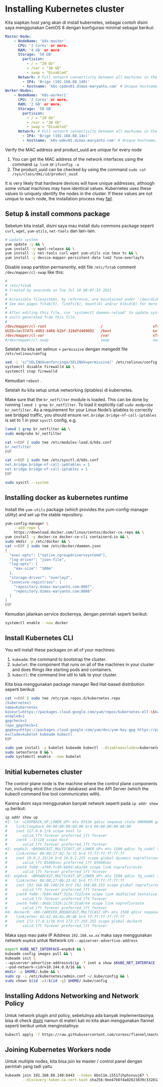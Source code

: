 # Installing Kubernetes cluster

Kita siapkan host yang akan di install kubernetes, sebagai contoh disini saya menggunakan CentOS 8 dengan konfigurasi minimal sebagai berikut:

```yaml
Master-Node:
    - NodeName: 'k8s-master'
      CPU: '2 Cores' or more.
      RAM: '4 GB' or more
      Storage: '50 GB'
        partision: 
          - / = "20 Gb"
          - /var = "30 Gb"
          - swap = "Disabled"
      Network: # Full network connectivity between all machines in the cluster (public or private network is fine).
        - IP4: 'Brige (192.168.88.140)'
        - hostname: 'k8s-cpdev01.dimas-maryanto.com' # Unique hostname, MAC address, and product_uuid for every node.
Worker-Nodes: 
    - NodeName: 'k8s-worker1'
      CPU: '2 Cores' or more.
      RAM: '2 GB' or more.
      Storage: '50 GB'
        partision:
          - / = "20 Gb"
          - /var = "30 Gb"
          - swap = "Disabled"
      Network: # Full network connectivity between all machines in the cluster (public or private network is fine).
        - IP4: 'Brige (192.168.88.14x)'
        - hostname: 'k8s-wdev01.dimas-maryanto.com' # Unique hostname, MAC address, and product_uuid for every node.
```

Verify the MAC address and product_uuid are unique for every node

1. You can get the MAC address of the network interfaces using the command `ip link` or `ifconfig -a`
2. The product_uuid can be checked by using the command `sudo cat /sys/class/dmi/id/product_uuid`

It is very likely that hardware devices will have unique addresses, although some virtual machines may have identical values. Kubernetes uses these values to uniquely identify the nodes in the cluster. If these values are not unique to each node, the installation process may [fail](https://github.com/kubernetes/kubeadm/issues/31).

## Setup & install commons package

Sebelum kita install, disini saya mau install dulu commons package seperti `curl`, `wget`, `yum-utils`, `net-tools` dan lain-lain.

```bash
# update system
yum update -y && \
yum install -y epel-release && \
yum install -y net-tools curl wget yum-utils vim tmux tc && \
yum install -y device-mapper-persistent-data lvm2 fuse-overlayfs
```

Disable swap partition permanently, edit file `/etc/fstab` comment `/dev/mapper/cl-swap` like this:

```conf
#
# /etc/fstab
# Created by anaconda on Tue Jul 20 08:07:33 2021
#
# Accessible filesystems, by reference, are maintained under '/dev/disk/'.
# See man pages fstab(5), findfs(8), mount(8) and/or blkid(8) for more info.
#
# After editing this file, run 'systemctl daemon-reload' to update systemd
# units generated from this file.
#
/dev/mapper/cl-root                         /                       xfs     defaults        0 0
UUID=4ec37475-d403-4466-b2bf-318dfd409092   /boot                   ext4    defaults        1 2
/dev/mapper/cl-var                          /var                    xfs     defaults        0 0
#/dev/mapper/cl-swap                        swap                    swap    defaults        0 0
```

Setelah itu kita set selinux = `permissive` dengan mengedit file `/etc/selinux/config` 

```bash
sed -i 's/^SELINUX=enforcing$/SELINUX=permissive/' /etc/selinux/config && \
systemctl disable firewalld && \
systemctl stop firewalld
```

Kemudian `reboot` . 

Setelah itu kita setup untuk networking (iptables) di kubernetes.

Make sure that the `br_netfilter` module is loaded. This can be done by running `lsmod | grep br_netfilter`. To load it explicitly call `sudo modprobe br_netfilter`.
As a requirement for your Linux Node’s iptables to correctly see bridged traffic, you should ensure `net.bridge.bridge-nf-call-iptables` is set to 1 in your `sysctl` config, e.g.

```bash
lsmod | grep br_netfilter && \
sudo modprobe br_netfilter

cat <<EOF | sudo tee /etc/modules-load.d/k8s.conf
br_netfilter
EOF

cat <<EOF | sudo tee /etc/sysctl.d/k8s.conf
net.bridge.bridge-nf-call-ip6tables = 1
net.bridge.bridge-nf-call-iptables = 1
EOF

sudo sysctl --system
```

## Installing docker as kubernetes runtime

Install the `yum-utils` package (which provides the yum-config-manager utility) and set up the stable repository.

```bash
yum-config-manager \
    --add-repo \
    https://download.docker.com/linux/centos/docker-ce.repo && \
yum install -y docker-ce docker-ce-cli containerd.io && \
sudo mkdir -p /etc/docker && \
cat <<EOF | sudo tee /etc/docker/daemon.json
{
  "exec-opts": ["native.cgroupdriver=systemd"],
  "log-driver": "json-file",
  "log-opts": {
    "max-size": "100m"
  },
  "storage-driver": "overlay2",
  "insecure-registries": [
    "repository.dimas-maryanto.com:8087",
    "repository.dimas-maryanto.com:8086"
  ]
}
EOF
```

Kemudian jalankan service dockernya, dengan perintah seperti berikut:

```bash
systemctl enable --now docker
```

## Install Kubernetes CLI

You will install these packages on all of your machines:

1. `kubeadm`: the command to bootstrap the cluster.
2. `kubelet`: the component that runs on all of the machines in your cluster and does things like starting pods and containers. 
3. `kubectl`: the command line util to talk to your cluster.

Kita bisa menggunakan package manager Red Hat-based distribution seperti berikut:

```bash
cat <<EOF | sudo tee /etc/yum.repos.d/kubernetes.repo
[kubernetes]
name=Kubernetes
baseurl=https://packages.cloud.google.com/yum/repos/kubernetes-el7-\$basearch
enabled=1
gpgcheck=1
repo_gpgcheck=1
gpgkey=https://packages.cloud.google.com/yum/doc/yum-key.gpg https://packages.cloud.google.com/yum/doc/rpm-package-key.gpg
exclude=kubelet kubeadm kubectl
EOF

sudo yum install -y kubelet kubeadm kubectl --disableexcludes=kubernetes && \
sudo setenforce 0 && \
sudo systemctl enable --now kubelet
```

## Initial kubernetes cluster

The control-plane node is the machine where the control plane components run, including etcd (the cluster database) and the API Server (which the kubectl command line tool communicates with).

Karena disini saya menggunakan banyak network seperti pada `ip addr show up` berikut:

```bash
ip addr show up
#1: lo: <LOOPBACK,UP,LOWER_UP> mtu 65536 qdisc noqueue state UNKNOWN group default qlen 1000
#    link/loopback 00:00:00:00:00:00 brd 00:00:00:00:00:00
#    inet 127.0.0.1/8 scope host lo
#       valid_lft forever preferred_lft forever
#    inet6 ::1/128 scope host
#       valid_lft forever preferred_lft forever
#2: enp0s3: <BROADCAST,MULTICAST,UP,LOWER_UP> mtu 1500 qdisc fq_codel state UP group default qlen 1000
#    link/ether 08:00:27:82:7e:72 brd ff:ff:ff:ff:ff:ff
#    inet 10.0.2.15/24 brd 10.0.2.255 scope global dynamic noprefixroute enp0s3
#       valid_lft 85608sec preferred_lft 85608sec
#    inet6 fe80::af80:fc40:bb9d:a6a/64 scope link noprefixroute
#       valid_lft forever preferred_lft forever
#3: enp0s8: <BROADCAST,MULTICAST,UP,LOWER_UP> mtu 1500 qdisc fq_codel state UP group default qlen 1000
#    link/ether 08:00:27:0b:23:b1 brd ff:ff:ff:ff:ff:ff
#    inet 192.168.88.140/24 brd 192.168.88.255 scope global noprefixroute enp0s8
#       valid_lft forever preferred_lft forever
#    inet6 fe80::7b04:464f:315e:f223/64 scope link dadfailed tentative noprefixroute
#       valid_lft forever preferred_lft forever
#    inet6 fe80::deda:2329:2c79:32a8/64 scope link noprefixroute
#       valid_lft forever preferred_lft forever
#4: docker0: <NO-CARRIER,BROADCAST,MULTICAST,UP> mtu 1500 qdisc noqueue state DOWN group default
#    link/ether 02:42:dd:8a:d8:d6 brd ff:ff:ff:ff:ff:ff
#    inet 172.17.0.1/16 brd 172.17.255.255 scope global docker0
#       valid_lft forever preferred_lft forever
```

Maka saya mau pake IP Address `192.168.xx.xx` maka saya menggunakan network `enp0s8` untuk Network cni `--apiserver-advertise-address`

```bash
export KUBE_NET_INTERFACE=enp0s8 && \
kubeadm config images pull && \
kubeadm init \
--apiserver-advertise-address=$(ip -f inet a show $KUBE_NET_INTERFACE | grep inet | awk '{ print $2 }' | cut -d/ -f1) \
--pod-network-cidr=10.244.0.0/16 && \
mkdir -p $HOME/.kube && \
sudo cp -i /etc/kubernetes/admin.conf ~/.kube/config && \
sudo chown $(id -u):$(id -g) $HOME/.kube/config
```

## Installing Addons Networking and Network Policy

Untuk network plugin and policy, sebetulnya ada banyak implementasinya. bisa di check [disini](https://kubernetes.io/docs/concepts/cluster-administration/addons/) namun di materi kali ini kita akan menggunakan flannel seperti berikut untuk menginstallnya:

```bash
kubectl apply -f https://raw.githubusercontent.com/coreos/flannel/master/Documentation/kube-flannel.yml
```

## Joining Kubernetes Workers node

Untuk multiple nodes, kita bisa join ke master / control panel dengan perintah yang tadi yaitu

```bash
kubeadm join 192.168.88.140:6443 --token 6bo11m.i5517ihphsnuuj67 \
        --discovery-token-ca-cert-hash sha256:9ee47b6f4a02623839c33281a8692ac637f41537913e0baa33b53cddc3647335
```

